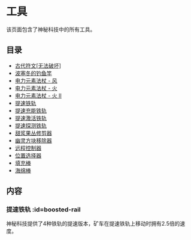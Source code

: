 # 工具

该页面包含了神秘科技中的所有工具。

## 目录

- [古代符文[无法破坏]](./Unbreakable-Rune)
- [波塞冬的钓鱼竿](./Poseidons-Fishing-Rod)
- [电力元素法杖 - 风](./Electric-Elemental-Staves)
- [电力元素法杖 - 火](./Electric-Elemental-Staves)
- [电力元素法杖 - 火 II](./Electric-Elemental-Staves)
- [提速铁轨](#boosted-rail)
- [提速充能铁轨](#boosted-rail)
- [提速激活铁轨](#boosted-rail)
- [提速探测铁轨](#boosted-rail)
- [甜浆果丛修剪器](./Berry-Bush-Trimmer)
- [幽灵方块移除器](./Ghost-Block-Remover)
- [远程控制器](./Remote-Controller)
- [位置选择器](./Position-Selector)
- [填充棒](./Fill-Wand)
- [海绵棒](./Sponge-Wand)

## 内容

### 提速铁轨 :id=boosted-rail

神秘科技提供了4种铁轨的提速版本，矿车在提速铁轨上移动时拥有2.5倍的速度。
